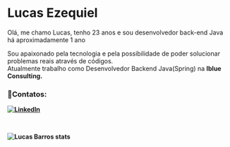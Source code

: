 <h1> Lucas Ezequiel </h1>


<p>Olá, me chamo Lucas, tenho 23 anos e sou desenvolvedor back-end Java há aproximadamente 1 ano</p>

<p>Sou apaixonado pela tecnologia e pela possibilidade de poder solucionar problemas reais através de códigos.<br> Atualmente trabalho como Desenvolvedor Backend Java(Spring) na <b>Iblue Consulting.</p>


<h3>📱Contatos:</h3>

[![LinkedIn](https://img.shields.io/badge/LinkedIn-0077B5?style=for-the-badge&logo=linkedin&logoColor=white)](https://www.linkedin.com/in/lucasbezq/)

<br>

![Lucas Barros stats](https://github-readme-stats.vercel.app/api?username=lucasbezq&show_icons=true&theme=dark)


